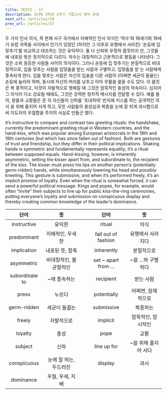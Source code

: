 ```yaml
---
title: TEST3 - 17
description: ICPA 3학년 1학기 기말고사 영어 본문
next_url: /articles/59
prev_url: /articles/57
---
```


두 가지 인사 의식, 즉 현재 서구 국가에서 지배적인 인사 의식인 ‘악수’와 18세기와 19세기 유럽 귀족들 사이에서 인기가 있었던 (하지만 그 이후로 유행에서 사라진) ‘손등에 입 맞추기’를 비교하고 대조하는 것은 유익하다. 둘 다 신뢰와 우정의 몸짓이지 만, 그것들에 내포된 뜻은 정치적으로 다르다. 악수는 대칭적이고 근본적으로 평등을 나타낸다. 그것은 소위 동등한 사람들 사이의 의식이다. 그러나 손등에 입 맞추기는 본질적으로 비대칭적으로, 입을 맞추는 사람을 입맞춤을 받는 사람과 구별하고, 입맞춤을 받 는 사람에게 종속되게 한다. 입을 맞추는 사람은 자신의 입술을 다른 사람의 (어쩌면 세균이 들끓는) 손등에 눌러야 하며, 동시에 자신의 머리를 낮추고 아마 무릎을 꿇을 수도 있다. 이 몸짓은 복 종적이고, 이것이 자발적으로 행해질 때 그것은 암묵적인 충성의 약속이다. 심지어 그 의식이 다소 강요될 때에도, 그것은 강력한 정치적 메시지를 전달할 수 있다. 예를 들어, 왕들과 교황들은 흔 히 자신들의 신하를 ‘초대하여’ 반지에 키스를 하는 공개적인 의식 을 위해 줄지어 서게 하고, 모든 사람들의 충성심과 복종을 눈에 잘 띄게 과시함으로써 지도자의 우월함을 주지의 사실로 만들곤 했다.

It’s instructive to compare and contrast two greeting rituals: the handshake, currently the predominant greeting ritual in Western countries, and the hand-kiss, which was popular among European aristocrats in the 18th and 19th centuries (but which has since fallen out of fashion). Both are gestures of trust and friendship, but they differ in their political implications. Shaking hands is symmetric and fundamentally represents equality; it’s a ritual between supposed equals. Hand-kissing, however, is inherently asymmetric, setting the kisser apart from, and subordinate to, the recipient of the kiss. The kisser must press his lips on another person’s (potentially germ-ridden) hands, while simultaneously lowering his head and possibly kneeling. This gesture is submissive, and when it’s performed freely, it’s an implicit promise of loyalty. Even when the ritual is somewhat forced, it can send a powerful political message. Kings and popes, for example, would often “invite” their subjects to line up for public kiss-the-ring ceremonies, putting everyone’s loyalty and submission on conspicuous display and thereby creating common knowledge of the leader’s dominance.

|단어|뜻| |단어|뜻|
|:--------------:|:------------------------------:|-|:--------------:|:------------------------------:|
|instructive|유익한||ritual|의식|
|predominant|지배적인, 우세한||fall out of fashion|유행에서 사라지다|
|implication|내포된 뜻, 함축||inherently|본질적으로|
|asymmetric|비대칭적인, 불균형적인||set ~ apart from ...|~을 …와 구별하다|
|subordinate to|~에 종속하는||recipient|받는 사람|
|press|누르다||potentially|어쩌면, 잠재적으로|
|germ-ridden|세균이 들끓는||submissive|복종하는|
|freely|자발적으로||implicit|암묵적인, 암시적인|
|loyalty|충성||pope|교황|
|subject|신하||line up for|~을 위해 줄지어 서다|
|conspicuous|눈에 잘 띄는, 두드러진||display|과시|
|dominance|우월, 우세, 지배||||
